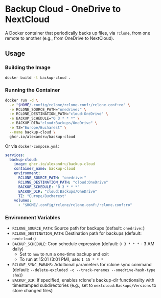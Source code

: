 # Backup Cloud - OneDrive to NextCloud

A Docker container that periodically backs up files, via `rclone`, from one remote to another (e.g., from OneDrive to NextCloud).

## Usage

### Building the Image

```bash
docker build -t backup-cloud .
```

### Running the Container

```bash
docker run -d \
  -v "$HOME/.config/rclone/rclone.conf:/rclone.conf:ro" \
  -e RCLONE_SOURCE_PATH="onedrive:" \
  -e RCLONE_DESTINATION_PATH="cloud:OneDrive" \
  -e BACKUP_SCHEDULE="0 3 * * *" \
  -e BACKUP_DIR="cloud:Backups/OneDrive" \
  -e TZ="Europe/Bucharest" \
  --name backup-cloud \
  ghcr.io/alexandru/backup-cloud
```

Or via `docker-compose.yml`:

```yaml
services:
  backup-cloud:
    image: ghcr.io/alexandru/backup-cloud
    container_name: backup-cloud
    environment:
      RCLONE_SOURCE_PATH: "onedrive:"
      RCLONE_DESTINATION_PATH: "cloud:OneDrive"
      BACKUP_SCHEDULE: "0 3 * * *"
      BACKUP_DIR: "cloud:Backups/OneDrive"
      TZ: "Europe/Bucharest"
    volumes:
      - "$HOME/.config/rclone/rclone.conf:/rclone.conf:ro"
```

### Environment Variables

- `RCLONE_SOURCE_PATH`: Source path for backups (default: `onedrive:`)
- `RCLONE_DESTINATION_PATH`: Destination path for backups (default: `nextcloud:`)
- `BACKUP_SCHEDULE`: Cron schedule expression (default: `0 3 * * *` - 3 AM daily)
  - Set to `now` to run a one-time backup and exit
  - To run at 15:01 (3:01 PM), use: `1 15 * * *`
- `RCLONE_SYNC_PARAMS`: Additional parameters for rclone sync command (default: `--delete-excluded -c --track-renames --onedrive-hash-type sha1`)
- `BACKUP_DIR`: If specified, enables rclone's backup-dir functionality with timestamped subdirectories (e.g., set to `nextcloud:Backups/Versions` to store changed files)
